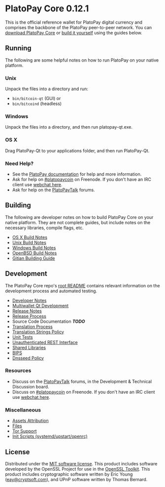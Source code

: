 PlatoPay Core 0.12.1
=====================

This is the official reference wallet for PlatoPay digital currency and comprises the backbone of the PlatoPay peer-to-peer network. You can [download PlatoPay Core](https://www.platopay.org/downloads/) or [build it yourself](#building) using the guides below.

Running
---------------------
The following are some helpful notes on how to run PlatoPay on your native platform.

### Unix

Unpack the files into a directory and run:

- `bin/bitcoin-qt` (GUI) or
- `bin/bitcoind` (headless)

### Windows

Unpack the files into a directory, and then run platopay-qt.exe.

### OS X

Drag PlatoPay-Qt to your applications folder, and then run PlatoPay-Qt.

### Need Help?

* See the [PlatoPay documentation](https://platopaycoin.atlassian.net/wiki/display/DOC)
for help and more information.
* Ask for help on [#platopaycoin](http://webchat.freenode.net?channels=platopaycoin) on Freenode. If you don't have an IRC client use [webchat here](http://webchat.freenode.net?channels=platopaycoin).
* Ask for help on the [PlatoPayTalk](https://platopaytalk.org/) forums.

Building
---------------------
The following are developer notes on how to build PlatoPay Core on your native platform. They are not complete guides, but include notes on the necessary libraries, compile flags, etc.

- [OS X Build Notes](build-osx.md)
- [Unix Build Notes](build-unix.md)
- [Windows Build Notes](build-windows.md)
- [OpenBSD Build Notes](build-openbsd.md)
- [Gitian Building Guide](gitian-building.md)

Development
---------------------
The PlatoPay Core repo's [root README](/README.md) contains relevant information on the development process and automated testing.

- [Developer Notes](developer-notes.md)
- [Multiwallet Qt Development](multiwallet-qt.md)
- [Release Notes](release-notes.md)
- [Release Process](release-process.md)
- Source Code Documentation ***TODO***
- [Translation Process](translation_process.md)
- [Translation Strings Policy](translation_strings_policy.md)
- [Unit Tests](unit-tests.md)
- [Unauthenticated REST Interface](REST-interface.md)
- [Shared Libraries](shared-libraries.md)
- [BIPS](bips.md)
- [Dnsseed Policy](dnsseed-policy.md)

### Resources
* Discuss on the [PlatoPayTalk](https://platopaytalk.org/) forums, in the Development & Technical Discussion board.
* Discuss on [#platopaycoin](http://webchat.freenode.net/?channels=platopaycoin) on Freenode. If you don't have an IRC client use [webchat here](http://webchat.freenode.net/?channels=platopaycoin).

### Miscellaneous
- [Assets Attribution](assets-attribution.md)
- [Files](files.md)
- [Tor Support](tor.md)
- [Init Scripts (systemd/upstart/openrc)](init.md)

License
---------------------
Distributed under the [MIT software license](http://www.opensource.org/licenses/mit-license.php).
This product includes software developed by the OpenSSL Project for use in the [OpenSSL Toolkit](https://www.openssl.org/). This product includes
cryptographic software written by Eric Young ([eay@cryptsoft.com](mailto:eay@cryptsoft.com)), and UPnP software written by Thomas Bernard.
